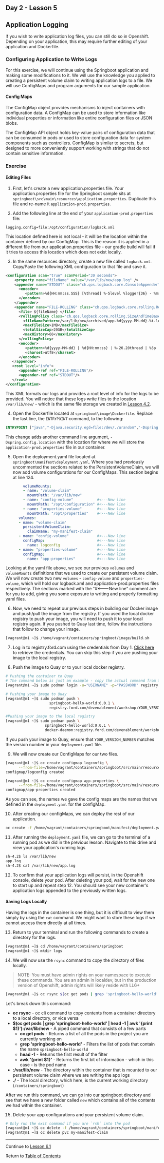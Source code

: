 ## Day 2 - Lesson 5

## Application Logging

If you wish to write application log files, you can still do so in Openshift. Depending on your application, this may require further editing of your application and Dockerfile. 

### Configuring Application to Write Logs

For this exercise, we will continue using the Springboot application and making some modifications to it. We will use the knowledge you applied to creating a persistent volume claim to writing application logs to a file. We will use ConfigMaps and program arguments for our sample application. 

#### Config Maps

The ConfigMap object provides mechanisms to inject containers with configuration data. A ConfigMap can be used to store information like individual properties or information like entire configuration files or JSON blobs.

The ConfigMap API object holds key-value pairs of configuration data that can be consumed in pods or used to store configuration data for system components such as controllers. ConfigMap is similar to secrets, but designed to more conveniently support working with strings that do not contain sensitive information.

### Exercise

#### Editing Files

1. First, let's create a new application.properties file. Your application.properties file for the Springboot sample sits at `springboot\src\main\resources\application.properties`. Duplicate this file and re-name it `application-prod.properties`. 

2. Add the following line at the end of your `application-prod.properties` file: 

```
logging.config=file:/opt/configuration/logback.xml
```

This location defined here is not local - it will be the location within the container defined by our ConfigMap. This is the reason it is applied in a different file from our application.properties file - our gradle build will fail if it tries to access this location which does not exist locally. 

3. In the same resources directory, create a new file called `logback.xml`. Copy/Paste the following XML configuration to that file and save it. 

```xml
<configuration scan="true" scanPeriod="30 seconds">
    <property name="fileName" value="/var/lib/new/app.log" />
    <appender name="STDOUT" class="ch.qos.logback.core.ConsoleAppender">
      <encoder>
         <pattern>%d{HH:mm:ss.SSS} [%thread] %-5level %logger{36} - %msg%n</pattern>
      </encoder>
    </appender>
    <appender name="FILE-ROLLING" class="ch.qos.logback.core.rolling.RollingFileAppender">
      <file> ${fileName} </file>
      <rollingPolicy class="ch.qos.logback.core.rolling.SizeAndTimeBasedRollingPolicy">
        <fileNamePattern>/var/lib/new/archived/app.%d{yyyy-MM-dd}.%i.log</fileNamePattern>
        <maxFileSize>1MB</maxFileSize>
        <totalSizeCap>20GB</totalSizeCap>
        <maxHistory>60</maxHistory>
      </rollingPolicy>
      <encoder>
         <pattern>%d{yyyy-MM-dd} | %d{HH:mm:ss} | %-20.20thread | %5p | %-25.25logger{25} | %m%n</pattern>
         <charset>utf8</charset>
      </encoder>
   </appender>
   <root level="info">
      <appender-ref ref="FILE-ROLLING"/>
      <appender-ref ref="STDOUT"/>
   </root>
</configuration>
```

This XML formats our logs and provides a root level of info for the logs to be provided. You will notice that these logs write files to the location `/var/lib/new/` - which is the same file storage we created in [Lesson 4.2](./lesson4.2.md). 

4. Open the Dockerfile located at `springboot\image\Dockerfile`. Replace the last line, the `ENTRYPOINT` command, to the following: 

```dockerfile
ENTRYPOINT ["java","-Djava.security.egd=file:/dev/./urandom","-Dspring.config.location=file:/opt/properties/application-prod.properties","-jar","devenablement-service-helloworld.jar"]
```

This change adds another command line argument, `-Dspring.config.location` with the location for where we will store the `application-prod.properties` file in our container. 

5. Open the deployment.yaml file located at `springboot\manifest\deployment.yaml`. Where you had previously uncommented the sections related to the PersistentVolumeClaim, we will now add volume configurations for our ConfigMaps. This section begins at line 124. 

```yaml
        volumeMounts:                       
        - name: "volume-claim"       
          mountPath: "/var/lib/new"        
        - name: "config-volume"           #<---New line
          mountPath: "/opt/configuration" #<---New line
        - name: "properties-volume"       #<---New line
          mountPath: "/opt/properties"    #<---New line
      volumes:
      - name: "volume-claim"
        persistentVolumeClaim:
          claimName: "my-manifest-claim"
      - name: "config-volume"             #<---New line
        configMap:                        #<---New line
          name: logconfig                 #<---New line
      - name: "properties-volume"         #<---New line
        configMap:                        #<---New line
          name: "app-properties"          #<---New line
```

Looking at the yaml file above, we see our previous `volumes` and `volumeMounts` definitions that we used to create our persistent volume claim. We will now create two new `volumes` - `config-volume` and `properties-volume`, which will hold our logback.xml and application-prod.properties files respectively. The sections marked with the "#<---New line" comment are for you to add, giving you some exposure to writing and properly formatting yaml files.

6. Now, we need to repeat our previous steps in building our Docker image and push/pull the image from the registry. If you used the local docker registry to push your image, you will need to push it to your local registry again. If you pushed to Quay last time, follow the instructions that follow to change your image. 

```bash
[vagrant@m1 ~]$ /home/vagrant/containers/springboot/image/build.sh
```

7. Log in to registry.ford.com using the credentials from Day 1. [Click here](https://gist.github.ford.com/JPOTTE46/388b8eb535811c9e98ccae7aeb0e3d22) to retrieve the credentials. You can skip this step if you are pushing your image to the local registry. 

8. Push the image to Quay or to your local docker registry. 

```bash
# Pushing the container to Quay
# The command below is just an example - copy the actual command from the link above
[vagrant@m1 ~]$ sudo podman login -u="USERNAME" -p="PASSWORD" registry.ford.com

# Pushing your image to Quay
[vagrant@m1 ~]$ sudo podman push \
                    springboot-hello-world:0.0.1 \
                    registry.ford.com/devenablement/workshop:YOUR_VERSION_NUMBER
```

```bash
#Pushing your image to the local registry
[vagrant@m1 ~]$ sudo podman push \
                  springboot-hello-world:0.0.1 \
                  docker-daemon:registry.ford.com/devenablement/workshop:0.0.1
```

If you push your image to Quay, ensure that `YOUR_VERSION_NUMBER` matches the version number in your `deployment.yaml` file. 

9. We will now create our ConfigMaps for our two files. 

```bash
[vagrant@m1 ~]$ oc create configmap logconfig \
      --from-file=/home/vagrant/containers/springboot/src/main/resources/logback.xml
configmap/logconfig created

[vagrant@m1 ~]$ oc create configmap app-properties \
      --from-file=/home/vagrant/containers/springboot/src/main/resources/application-prod.properties
configmap/app-properties created
```

As you can see, the names we gave the config maps are the names that we defined in the `deployment.yaml` for the configMap. 

10. After creating our configMaps, we can deploy the rest of our application. 

```bash
oc create -f /home/vagrant/containers/springboot/manifest/deployment.yaml
```

11. After running the `deployment.yaml` file, we can go to the terminal of a running pod as we did in the previous lesson. Navigate to this drive and view your application's running logs. 

```bash
sh-4.2$ ls /var/lib/new
app.log
sh-4.2$ cat /var/lib/new/app.log
```

12. To confirm that your application logs will persist, in the Openshift console, delete your pod. After deleting your pod, wait for the new one to start up and repeat step 12. You should see your new container's application logs appended to the previously written logs. 

#### Saving Logs Locally

Having the logs in the container is one thing, but it is difficult to view them simply by using the `cat` command. We might want to store these logs if we cannot access them directly at all times. 

13. Return to your terminal and run the following commands to create a directory for the logs. 

```bash
[vagrant@m1 ~]$ cd /home/vagrant/containers/springboot
[vagrant@m1 ~]$ mkdir logs
```

14. We will now use the `rsync` command to copy the directory of files locally. 

> NOTE: You must have admin rights on your namespace to execute these commands. You are an admin in localdev, but in the production version of Openshift, admin rights will likely reside with LL6+

```bash
[vagrant@m1 ~]$ oc rsync $(oc get pods | grep 'springboot-hello-world' | head -1 | awk '{print $1}'):/var/lib/new ./
```

Let's break down this command: 

- **oc rsync** - oc cli command to copy contents from a container directory to a local directory, or vice versa
- **$(oc get pods | grep 'springboot-hello-world' | head -1 | awk '{print $1}'):/var/lib/new** - A piped command that consists of a few parts
    - **oc get pods** - Returns a list of all the pods in the project you are currently working on
    - **grep 'springboot-hello-world'** - Filters the list of pods that contain the name `springboot-hello-world`
    - **head -1** - Returns the first result of the filter
    - **awk '{print $1}'** - Returns the first bit of information - which in this case - is the pod name
- **:/var/lib/new** - The directory within the container that is mounted to our persistent volume claim where we are writing the app logs
- **./** - The local directory, which here, is the current working directory (`/containers/springboot`)

After we run this command, we can go into our springboot directory and see that we have a new folder called `new` which contains all of the contents we had within the container. 

15. Delete your app configurations and your persistent volume claim. 
```bash
# Only run the exit command if you are `rsh` into the pod
[vagrant@m1 ~]$ oc delete -f /home/vagrant/containers/springboot/manifest/deployment.yaml
[vagrant@m1 ~]$ oc delete pvc my-manifest-claim
```

---

Continue to [Lesson 6.1](./lesson6.1.md)

Return to [Table of Contents](https://github.ford.com/DevEnablement/caas-workshop/tree/workshop-reformat#agenda)